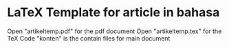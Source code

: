 # LaTeX Template for article in bahasa

Open "artikeltemp.pdf" for the pdf document
Open "artikeltemp.tex" for the TeX Code
"konten" is the contain files for main document
